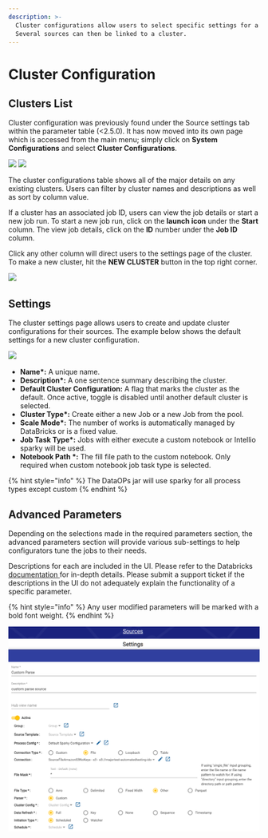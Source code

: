 ```yaml
---
description: >-
  Cluster configurations allow users to select specific settings for a cluster.
  Several sources can then be linked to a cluster.
---
```


# Cluster Configuration

## Clusters List

Cluster configuration was previously found under the Source settings tab within the parameter table (<2.5.0). It has now moved into its own page which is accessed from the main menu; simply click on **System Configurations** and select **Cluster Configurations**.

![](../../../../.gitbook/assets/cluster\_001.png) ![](../../../../.gitbook/assets/cluster\_002.png)

The cluster configurations table shows all of the major details on any existing clusters. Users can filter by cluster names and descriptions as well as sort by column value.&#x20;

If a cluster has an associated job ID, users can view the job details or start a new job run. To start a new job run, click on the **launch icon** under the **Start** column. The view job details, click on the **ID** number under the **Job ID** column.&#x20;

Click any other column will direct users to the settings page of the cluster. To make a new cluster, hit the **NEW CLUSTER** button in the top right corner.

![](../../../../.gitbook/assets/cluster\_003.png)

## Settings

The cluster settings page allows users to create and update cluster configurations for their sources. The example below shows the default settings for a new cluster configuration.

![](../../../../.gitbook/assets/cluster\_004.png)

* **Name\*:** A unique name.
* **Description\*:** A one sentence summary describing the cluster.
* **Default Cluster Configuration:** A flag that marks the cluster as the default. Once active, toggle is disabled until another default cluster is selected.
* **Cluster Type\*:** Create either a new Job or a new Job from the pool.
* **Scale Mode\*:** The number of works is automatically managed by DataBricks or is a fixed value.
* **Job Task Type\*:** Jobs with either execute a custom notebook or Intellio sparky will be used.
* **Notebook Path \*:** The fill file path to the custom notebook. Only required when custom notebook job task type is selected.

{% hint style="info" %}
The DataOPs jar will use sparky for all process types except custom
{% endhint %}

## Advanced Parameters

Depending on the selections made in the required parameters section, the advanced parameters section will provide various sub-settings to help configurators tune the jobs to their needs.&#x20;

Descriptions for each are included in the UI.  Please refer to the Databricks [documentation ](https://docs.databricks.com/dev-tools/api/2.0/jobs.html#newcluster)for in-depth details. Please submit a support ticket if the descriptions in the UI do not adequately explain the functionality of a specific parameter.

{% hint style="info" %}
Any user modified parameters will be marked with a bold font weight.
{% endhint %}



![](<../../../../.gitbook/assets/image (381).png>)
